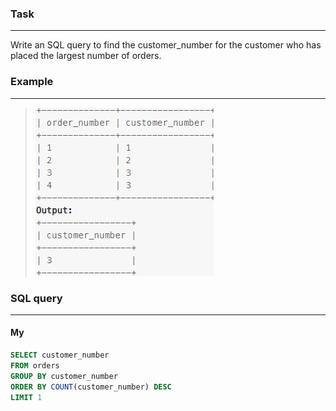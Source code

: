 ### Task

___

Write an SQL query to find the customer_number for the customer who has placed the largest number of orders.

### Example

___

> <img src="example.PNG" width="285" height="269">

### SQL query

___

#### My

```sql
SELECT customer_number
FROM orders
GROUP BY customer_number
ORDER BY COUNT(customer_number) DESC
LIMIT 1
```
